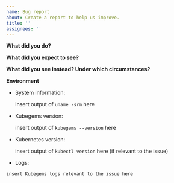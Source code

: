 ```yaml
---
name: Bug report
about: Create a report to help us improve.
title: ''
assignees: ''
---
```



**What did you do?**

**What did you expect to see?**

**What did you see instead? Under which circumstances?**

**Environment**

* System information:

	insert output of `uname -srm` here

* Kubegems version:

	insert output of `kubegems --version` here

* Kubernetes version:

	insert output of `kubectl version` here (if relevant to the issue)


* Logs:
```
insert Kubegems logs relevant to the issue here
```
